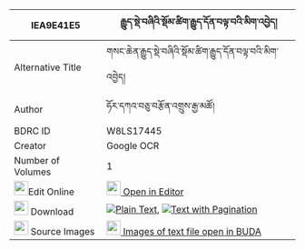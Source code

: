 |IEA9E41E5|རྒྱུད་སྡེ་བཞིའི་སྡོམ་ཚིག་རྒྱུད་དོན་བལྟ་བའི་མིག་འབྱེད། 
| --- | --- 
|Alternative Title |གསང་ཆེན་རྒྱུད་སྡེ་བཞིའི་སྡོམ་ཚིག་རྒྱུད་དོན་བལྟ་བའི་མིག་འབྱེད།
|Author| ཧོར་དཀའ་བཅུ་བརྩོན་འགྲུས་རྒྱ་མཚོ།
|BDRC ID | W8LS17445
|Creator | Google OCR
|Number of Volumes| 1
|<img width="25" src="https://img.icons8.com/color/25/000000/edit-property.png">Edit Online| [<img width="25" src="https://avatars.githubusercontent.com/u/45091458?s=200&v=4"> Open in Editor](http://editor.openpecha.org/IEA9E41E5)
|<img width="25" src="https://img.icons8.com/fluent/48/000000/download-2.png"/>  Download | [![](https://img.icons8.com/color/20/000000/txt.png)Plain Text](https://github.com/Openpecha/IEA9E41E5/releases/download/v1/gyude_shyi_i_domtsik_gyu_don_t_plain_IEA9E41E5.zip), [![](https://img.icons8.com/color/20/000000/txt.png)Text with Pagination](https://github.com/Openpecha/IEA9E41E5/releases/download/v1/gyude_shyi_i_domtsik_gyu_don_t_pages_IEA9E41E5.zip)
|<img width="25" src="https://img.icons8.com/plasticine/100/000000/pictures-folder.png"/>  Source Images | [<img width="25" src="https://library.bdrc.io/icons/BUDA-small.svg"> Images of text file open in BUDA](https://library.bdrc.io/show/bdr:W8LS17445)